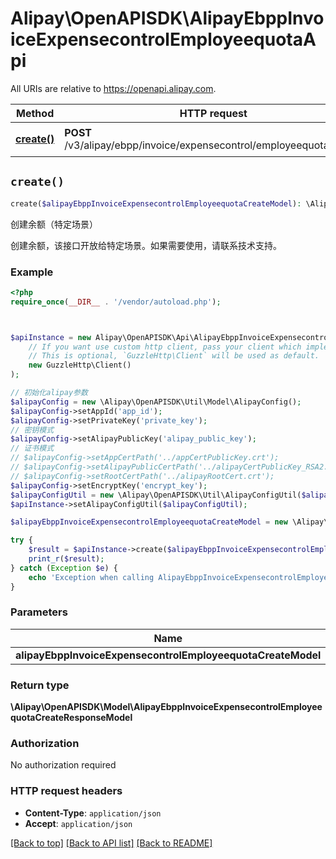 # Alipay\OpenAPISDK\AlipayEbppInvoiceExpensecontrolEmployeequotaApi

All URIs are relative to https://openapi.alipay.com.

Method | HTTP request | Description
------------- | ------------- | -------------
[**create()**](AlipayEbppInvoiceExpensecontrolEmployeequotaApi.md#create) | **POST** /v3/alipay/ebpp/invoice/expensecontrol/employeequota/create | 创建余额（特定场景）


## `create()`

```php
create($alipayEbppInvoiceExpensecontrolEmployeequotaCreateModel): \Alipay\OpenAPISDK\Model\AlipayEbppInvoiceExpensecontrolEmployeequotaCreateResponseModel
```

创建余额（特定场景）

创建余额，该接口开放给特定场景。如果需要使用，请联系技术支持。

### Example

```php
<?php
require_once(__DIR__ . '/vendor/autoload.php');



$apiInstance = new Alipay\OpenAPISDK\Api\AlipayEbppInvoiceExpensecontrolEmployeequotaApi(
    // If you want use custom http client, pass your client which implements `GuzzleHttp\ClientInterface`.
    // This is optional, `GuzzleHttp\Client` will be used as default.
    new GuzzleHttp\Client()
);

// 初始化alipay参数
$alipayConfig = new \Alipay\OpenAPISDK\Util\Model\AlipayConfig();
$alipayConfig->setAppId('app_id');
$alipayConfig->setPrivateKey('private_key');
// 密钥模式
$alipayConfig->setAlipayPublicKey('alipay_public_key');
// 证书模式
// $alipayConfig->setAppCertPath('../appCertPublicKey.crt');
// $alipayConfig->setAlipayPublicCertPath('../alipayCertPublicKey_RSA2.crt');
// $alipayConfig->setRootCertPath('../alipayRootCert.crt');
$alipayConfig->setEncryptKey('encrypt_key');
$alipayConfigUtil = new \Alipay\OpenAPISDK\Util\AlipayConfigUtil($alipayConfig);
$apiInstance->setAlipayConfigUtil($alipayConfigUtil);

$alipayEbppInvoiceExpensecontrolEmployeequotaCreateModel = new \Alipay\OpenAPISDK\Model\AlipayEbppInvoiceExpensecontrolEmployeequotaCreateModel(); // \Alipay\OpenAPISDK\Model\AlipayEbppInvoiceExpensecontrolEmployeequotaCreateModel

try {
    $result = $apiInstance->create($alipayEbppInvoiceExpensecontrolEmployeequotaCreateModel);
    print_r($result);
} catch (Exception $e) {
    echo 'Exception when calling AlipayEbppInvoiceExpensecontrolEmployeequotaApi->create: ', $e->getMessage(), PHP_EOL;
}
```

### Parameters

Name | Type | Description  | Notes
------------- | ------------- | ------------- | -------------
 **alipayEbppInvoiceExpensecontrolEmployeequotaCreateModel** | **\Alipay\OpenAPISDK\Model\AlipayEbppInvoiceExpensecontrolEmployeequotaCreateModel**|  | [optional]

### Return type

**\Alipay\OpenAPISDK\Model\AlipayEbppInvoiceExpensecontrolEmployeequotaCreateResponseModel**

### Authorization

No authorization required

### HTTP request headers

- **Content-Type**: `application/json`
- **Accept**: `application/json`

[[Back to top]](#) [[Back to API list]](../../README.md#api-endpoints)
[[Back to README]](../../README.md)
